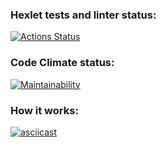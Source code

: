 ### Hexlet tests and linter status:
[![Actions Status](https://github.com/Freakypanda/js-starter-project-44/actions/workflows/hexlet-check.yml/badge.svg)](https://github.com/Freakypanda/js-starter-project-44/actions)
### Code Climate status:
[![Maintainability](https://api.codeclimate.com/v1/badges/e507580d546c81b9b1d8/maintainability)](https://codeclimate.com/github/Freakypanda/js-starter-project-44/maintainability)
### How it works:
[![asciicast](https://asciinema.org/a/zPTW5tDEqCeJvOnyYwEiPSrgL.svg)](https://asciinema.org/a/zPTW5tDEqCeJvOnyYwEiPSrgL)
